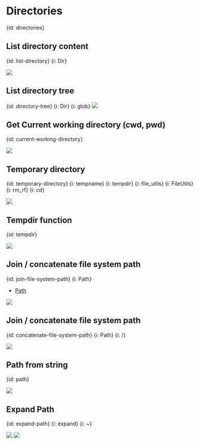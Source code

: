 # Directories
{id: directories}

## List directory content
{id: list-directory}
{i: Dir}

![](examples/filesystem/list_dir.cr)

## List directory tree
{id: directory-tree}
{i: Dir}
{i: glob}
![](examples/filesystem/traverse_tree.cr)

## Get Current working directory (cwd, pwd)
{id: current-working-directory}

![](examples/filesystem/cwd.cr)

## Temporary directory
{id: temporary-directory}
{i: tempname}
{i: tempdir}
{i: file_utils}
{i: FileUtils}
{i: rm_rf}
{i: cd}

![](examples/filesystem/tempdir.cr)

## Tempdir function
{id: tempdir}

![](examples/filesystem/tempdir_function.cr)

## Join / concatenate file system path
{id: join-file-system-path}
{i: Path}

* [Path](https://crystal-lang.org/api/Path.html)

![](examples/filesystem/path.cr)

## Join / concatenate file system path
{id: concatenate-file-system-path}
{i: Path}
{i: /}

![](examples/filesystem/concatenate_path.cr)

## Path from string
{id: path}

![](examples/filesystem/path_from_string.cr)


## Expand Path
{id: expand-path}
{i: expand}
{i: ~}

![](examples/filesystem/path_expand.cr)
![](examples/filesystem/path_expand.out)


